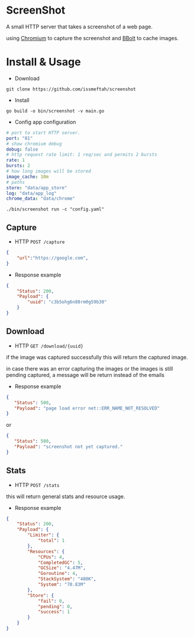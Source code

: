 # ScreenShot

A small HTTP server that takes a screenshot of a web page.

using [Chromium](https://github.com/chromedp/chromedp) to capture the screenshot and [BBolt](https://go.etcd.io/bbolt) to cache images.

# Install & Usage
 - Download
```
git clone https://github.com/issmeftah/screenshot
```
 - Install
```
go build -o bin/screenshot -v main.go
```
- Config
app configuration
```yaml
# port to start HTTP server.
port: "81"
# show chromium debug
debug: false
# http request rate limit: 1 req/sec and permits 2 bursts
rate: 1
bursts: 2
# how long images will be stored
image_cache: 10m
# paths
store: "data/app_store"
log: "data/app_log"
chrome_data: "data/chrome"
```
```
./bin/screenshot run -c "config.yaml"
```

## Capture
 - HTTP `POST /capture`
```json
{
    "url":"https://google.com",
}
```

 - Response example
```json
{
    "Status": 200,
    "Payload": {
        "uuid": "c3b5ohg6n88rm0g59b30"
    }
}
```

## Download
 - HTTP `GET /download/{uuid}`

 if the image was captured successfully this will return the captured image.

 in case there was an error capturing the images or the images is still pending captured, a message will be return instead of the emails

 - Response example 
 ```json
 {
    "Status": 500,
    "Payload": "page load error net::ERR_NAME_NOT_RESOLVED"
}
 ```
 or 
 ```json
 {
    "Status": 500,
    "Payload": "screenshot not yet captured."
}
 ```

## Stats
 - HTTP `POST /stats`

this will return general stats and resource usage.

- Response example
```json
{
    "Status": 200,
    "Payload": {
        "Limiter": {
            "total": 1
        },
        "Resources": {
            "CPUs": 4,
            "CompletedGC": 5,
            "GCSize": "4.47M",
            "Goroutine": 4,
            "StackSystem": "480K",
            "System": "70.83M"
        },
        "Store": {
            "fail": 0,
            "pending": 0,
            "success": 1
        }
    }
}
```